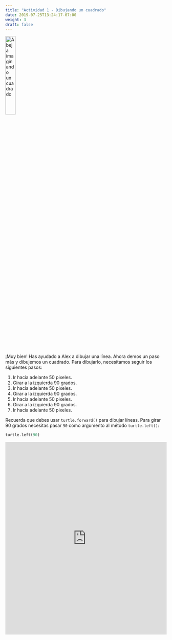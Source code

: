 ```yaml
---
title: "Actividad 1 - Dibujando un cuadrado"
date: 2019-07-25T13:24:17-07:00
weight: 3
draft: false
---
```


<img src="../media/bee_square.png" alt="Abeja imaginando un cuadrado" width="25%" />

¡Muy bien! Has ayudado a Alex a dibujar una línea. Ahora demos un paso más y dibujemos un cuadrado. Para dibujarlo, necesitamos seguir los siguientes pasos:

1. Ir hacia adelante 50 pixeles.
2. Girar a la izquierda 90 grados.
3. Ir hacia adelante 50 pixeles.
4. Girar a la izquierda 90 grados.
5. Ir hacia adelante 50 pixeles.
6. Girar a la izquierda 90 grados.
7. Ir hacia adelante 50 pixeles.

Recuerda que debes usar `turtle.forward()` para dibujar líneas. Para girar 90 grados necesitas pasar `90` como argumento al método `turtle.left()`:

``` python
turtle.left(90)
```

<iframe src="https://trinket.io/embed/python/fc1b832ceb" width="100%" height="600" frameborder="0" marginwidth="0" marginheight="0" allowfullscreen></iframe>